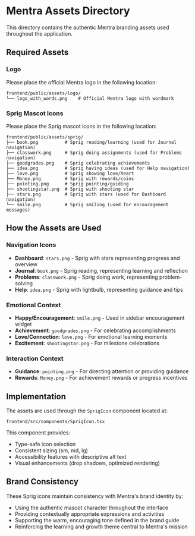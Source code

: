 # Mentra Assets Directory

This directory contains the authentic Mentra branding assets used throughout the application.

## Required Assets

### Logo
Please place the official Mentra logo in the following location:

```
frontend/public/assets/logo/
└── logo_with_words.png    # Official Mentra logo with wordmark
```

### Sprig Mascot Icons
Please place the Sprig mascot icons in the following location:

```
frontend/public/assets/sprig/
├── book.png          # Sprig reading/learning (used for Journal navigation)
├── classwork.png     # Sprig doing assignments (used for Problems navigation)
├── goodgrades.png    # Sprig celebrating achievements
├── idea.png          # Sprig having ideas (used for Help navigation)
├── love.png          # Sprig showing love/heart
├── Money.png         # Sprig with rewards/coins
├── pointing.png      # Sprig pointing/guiding
├── shootingstar.png  # Sprig with shooting star
├── stars.png         # Sprig with stars (used for Dashboard navigation)
└── smile.png         # Sprig smiling (used for encouragement messages)
```

## How the Assets are Used

### Navigation Icons
- **Dashboard**: `stars.png` - Sprig with stars representing progress and overview
- **Journal**: `book.png` - Sprig reading, representing learning and reflection
- **Problems**: `classwork.png` - Sprig doing work, representing problem-solving
- **Help**: `idea.png` - Sprig with lightbulb, representing guidance and tips

### Emotional Context
- **Happy/Encouragement**: `smile.png` - Used in sidebar encouragement widget
- **Achievement**: `goodgrades.png` - For celebrating accomplishments
- **Love/Connection**: `love.png` - For emotional learning moments
- **Excitement**: `shootingstar.png` - For milestone celebrations

### Interaction Context
- **Guidance**: `pointing.png` - For directing attention or providing guidance
- **Rewards**: `Money.png` - For achievement rewards or progress incentives

## Implementation

The assets are used through the `SprigIcon` component located at:
```
frontend/src/components/SprigIcon.tsx
```

This component provides:
- Type-safe icon selection
- Consistent sizing (sm, md, lg)
- Accessibility features with descriptive alt text
- Visual enhancements (drop shadows, optimized rendering)

## Brand Consistency

These Sprig icons maintain consistency with Mentra's brand identity by:
- Using the authentic mascot character throughout the interface
- Providing contextually appropriate expressions and activities
- Supporting the warm, encouraging tone defined in the brand guide
- Reinforcing the learning and growth theme central to Mentra's mission 